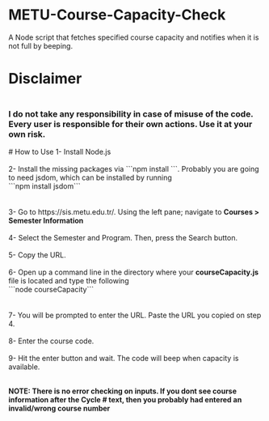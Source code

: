 # METU-Course-Capacity-Check
  A Node script that fetches specified course capacity and notifies when it is not full by beeping.
# Disclaimer
<h3><br> I do not take any responsibility in case of misuse of the code. Every user is responsible for their own actions. Use it at your own risk.</br></h3>
# How to Use
  1- Install Node.js
      <br></br>
  2- Install the missing packages via ```npm install <packagename>```. Probably you are going to need jsdom, which can be installed by running 
      <br>```npm install jsdom```</br>
      <br></br>
  3- Go to https://sis.metu.edu.tr/. Using the left pane; navigate to <b>Courses > Semester Information</b>
      <br></br>
  4- Select the Semester and Program. Then, press the Search button.
      <br></br>
  5- Copy the URL.
      <br></br>
  6- Open up a command line in the directory where your <b>courseCapacity.js</b> file is located and type the following
      <br>```node courseCapacity```</br>
      <br></br>
  7- You will be prompted to enter the URL. Paste the URL you copied on step 4.
      <br></br>
  8- Enter the course code.
      <br></br>
  9- Hit the enter button and wait. The code will beep when capacity is available.
      <br></br>

  <b>NOTE: There is no error checking on inputs. If you dont see course information after the Cycle # text, then you probably had entered an invalid/wrong course number</b>
